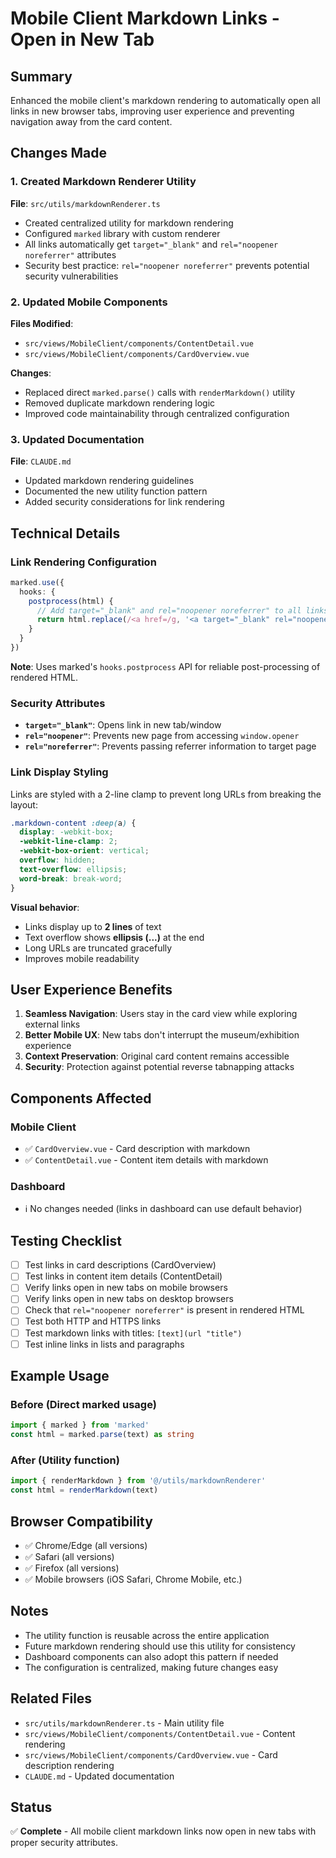 # Mobile Client Markdown Links - Open in New Tab

## Summary

Enhanced the mobile client's markdown rendering to automatically open all links in new browser tabs, improving user experience and preventing navigation away from the card content.

## Changes Made

### 1. Created Markdown Renderer Utility

**File**: `src/utils/markdownRenderer.ts`

- Created centralized utility for markdown rendering
- Configured `marked` library with custom renderer
- All links automatically get `target="_blank"` and `rel="noopener noreferrer"` attributes
- Security best practice: `rel="noopener noreferrer"` prevents potential security vulnerabilities

### 2. Updated Mobile Components

**Files Modified**:
- `src/views/MobileClient/components/ContentDetail.vue`
- `src/views/MobileClient/components/CardOverview.vue`

**Changes**:
- Replaced direct `marked.parse()` calls with `renderMarkdown()` utility
- Removed duplicate markdown rendering logic
- Improved code maintainability through centralized configuration

### 3. Updated Documentation

**File**: `CLAUDE.md`

- Updated markdown rendering guidelines
- Documented the new utility function pattern
- Added security considerations for link rendering

## Technical Details

### Link Rendering Configuration

```typescript
marked.use({
  hooks: {
    postprocess(html) {
      // Add target="_blank" and rel="noopener noreferrer" to all links
      return html.replace(/<a href=/g, '<a target="_blank" rel="noopener noreferrer" href=')
    }
  }
})
```

**Note**: Uses marked's `hooks.postprocess` API for reliable post-processing of rendered HTML.

### Security Attributes

- **`target="_blank"`**: Opens link in new tab/window
- **`rel="noopener"`**: Prevents new page from accessing `window.opener`
- **`rel="noreferrer"`**: Prevents passing referrer information to target page

### Link Display Styling

Links are styled with a 2-line clamp to prevent long URLs from breaking the layout:

```css
.markdown-content :deep(a) {
  display: -webkit-box;
  -webkit-line-clamp: 2;
  -webkit-box-orient: vertical;
  overflow: hidden;
  text-overflow: ellipsis;
  word-break: break-word;
}
```

**Visual behavior**:
- Links display up to **2 lines** of text
- Text overflow shows **ellipsis (...)** at the end
- Long URLs are truncated gracefully
- Improves mobile readability

## User Experience Benefits

1. **Seamless Navigation**: Users stay in the card view while exploring external links
2. **Better Mobile UX**: New tabs don't interrupt the museum/exhibition experience
3. **Context Preservation**: Original card content remains accessible
4. **Security**: Protection against potential reverse tabnapping attacks

## Components Affected

### Mobile Client
- ✅ `CardOverview.vue` - Card description with markdown
- ✅ `ContentDetail.vue` - Content item details with markdown

### Dashboard
- ℹ️ No changes needed (links in dashboard can use default behavior)

## Testing Checklist

- [ ] Test links in card descriptions (CardOverview)
- [ ] Test links in content item details (ContentDetail)
- [ ] Verify links open in new tabs on mobile browsers
- [ ] Verify links open in new tabs on desktop browsers
- [ ] Check that `rel="noopener noreferrer"` is present in rendered HTML
- [ ] Test both HTTP and HTTPS links
- [ ] Test markdown links with titles: `[text](url "title")`
- [ ] Test inline links in lists and paragraphs

## Example Usage

### Before (Direct marked usage)
```typescript
import { marked } from 'marked'
const html = marked.parse(text) as string
```

### After (Utility function)
```typescript
import { renderMarkdown } from '@/utils/markdownRenderer'
const html = renderMarkdown(text)
```

## Browser Compatibility

- ✅ Chrome/Edge (all versions)
- ✅ Safari (all versions)
- ✅ Firefox (all versions)
- ✅ Mobile browsers (iOS Safari, Chrome Mobile, etc.)

## Notes

- The utility function is reusable across the entire application
- Future markdown rendering should use this utility for consistency
- Dashboard components can also adopt this pattern if needed
- The configuration is centralized, making future changes easy

## Related Files

- `src/utils/markdownRenderer.ts` - Main utility file
- `src/views/MobileClient/components/ContentDetail.vue` - Content rendering
- `src/views/MobileClient/components/CardOverview.vue` - Card description rendering
- `CLAUDE.md` - Updated documentation

## Status

✅ **Complete** - All mobile client markdown links now open in new tabs with proper security attributes.

